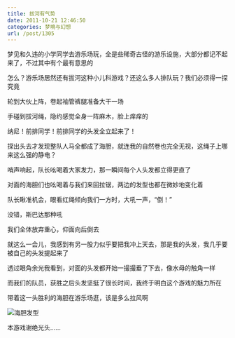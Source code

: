```yaml
---
title: 拔河有气势
date: 2011-10-21 12:46:50
categories: 梦境与幻想
url: /post/1305
---
```


梦见和久违的小学同学去游乐场玩，全是些稀奇古怪的游乐设施，大部分都记不起来了，不过其中有个最有意思的

怎么？游乐场居然还有拔河这种小儿科游戏？还这么多人排队玩？我们必须得一探究竟

轮到大伙上阵，卷起袖管裤腿准备大干一场

手碰到拔河绳，隐约感觉全身一阵麻木，脸上痒痒的

纳尼！前排同学！前排同学的头发全立起来了！

探出头去才发现整队人马全都成了海胆，就连我的自然卷也完全无视，这绳子上哪来这么强的静电？

哨声响起，队长吆喝着大家发力，那一瞬间每个人头发都立得更直了

对面的海胆们也吆喝着与我们来回拉锯，两边的发型也都在微妙地变化着

队长瞅准机会，眼看红绳倾向我们一方时，大吼一声，“倒！”

没错，斯巴达那种吼

我们全体放弃重心，仰面向后倒去

就这么一会儿，我感到有另一股力似乎要把我冲上天去，那是我的头发，我几乎要被自己的头发提起来了

透过眼角余光我看到，对面的头发都开始一撮撮垂了下去，像水母的触角一样

而我们的队员，获胜之后头发坚挺了很长时间，我终于明白这个游戏的魅力所在

带着这一头胜利的海胆在游乐场逛，该是多么拉风啊

![](https://storageapi.fleek.co/0a3a8890-e65e-47ce-93d7-0442b9209d38-bucket/blog/posts/2011-10/10-21/1.jpg "海胆发型")

本游戏谢绝光头……
